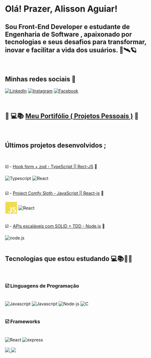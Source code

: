 # Olá! Prazer, Alisson Aguiar! 

## Sou Front-End Developer e estudante de Engenharia de Software , apaixonado por tecnologias e seus desafios para transformar, inovar e facilitar a vida dos usuários. 🚀🛰️🪐
<br>


## Minhas redes sociais 🔗


[![LinkedIn](https://img.shields.io/badge/LinkedIn-0077B5?style=for-the-badge&logo=linkedin&logoColor=white)](https://www.linkedin.com/in/alisson-aguiars2k/)
[![Instagram](https://img.shields.io/badge/Instagram-E4405F?style=for-the-badge&logo=instagram&logoColor=white)](https://www.instagram.com/alisson_aguiars2k/)
[![Facebook](https://img.shields.io/badge/Facebook-1877F2?style=for-the-badge&logo=facebook&logoColor=white)](https://www.facebook.com/alisson.rocha.7127)

<br>

## 🧑‍ 💻📚  [Meu Portifólio ( Projetos Pessoais )](https://portifolio-alisson-aguiar.netlify.app/)  🔗

<br>

## Últimos projetos desenvolvidos ;

<br>

☑️ - [Hook form + zod - TypeScript || Rect-JS](https://github.com/alisson-aguiars2k/hook-form-zod) 🔗

<div>
<img  align="center" src="https://cdn.jsdelivr.net/gh/devicons/devicon/icons/typescript/typescript-plain.svg" heigth="30" width="40"alt="Typescript">
<img  align="center" src="https://cdn.jsdelivr.net/gh/devicons/devicon/icons/react/react-original-wordmark.svg" heigth="30" width="40"alt="React">
</div>

<br>

☑️ - [Project Comfy Sloth - JavaScript || React-js](https://react-js-comfy-sloth.netlify.app/) 🔗

<div><img  align="center" src="https://raw.githubusercontent.com/devicons/devicon/master/icons/javascript/javascript-plain.svg" heigth="30" width="40"alt="Javascript">
<img  align="center" src="https://cdn.jsdelivr.net/gh/devicons/devicon/icons/react/react-original-wordmark.svg" heigth="30" width="40"alt="React">
</div>

<br>

☑️ - [APIs escaláveis com SOLID + TDD - Node.js](https://github.com/alisson-aguiars2k/node-apis-escalaveis-solid-tdd) 🔗
 
 <div>
<img  align="center" src="https://cdn.jsdelivr.net/gh/devicons/devicon/icons/nodejs/nodejs-original.svg" heigth="30" width="40"alt="node.js">
</div>
 

<br>

## Tecnologias que estou estudando 💻📚💙🧡

<div style="display: inline_block, padding: 10px " ><br>

### ☑️ Linguagens de Programação

<br>
    <img  align="center" src="https://cdn.jsdelivr.net/gh/devicons/devicon/icons/javascript/javascript-original.svg" heigth="30" width="40"alt="Javascript">
    <img  align="center" src="https://cdn.jsdelivr.net/gh/devicons/devicon/icons/typescript/typescript-original.svg" heigth="30" width="40"alt="Javascript">
    <img  align="center" src="https://cdn.jsdelivr.net/gh/devicons/devicon/icons/nodejs/nodejs-plain.svg" heigth="30" width="40"alt="Node-js">
 <img  align="center" src="https://cdn.jsdelivr.net/gh/devicons/devicon/icons/c/c-original.svg" heigth="30" width="40"alt="C">
    
</div>
<div style="display: inline_block"><br>

### ☑️ Frameworks

<br>
    <img  align="center" src="https://cdn.jsdelivr.net/gh/devicons/devicon/icons/react/react-original-wordmark.svg" heigth="30" width="40"alt="React">
    <img  align="center" src="https://cdn.jsdelivr.net/gh/devicons/devicon/icons/express/express-original.svg" heigth="30" width="40"alt="express">
</div>

<br>

<div>
    <a href="https://github.com/alisson-aguiars2k">
    <img height="180em" src="https://github-readme-stats.vercel.app/api?username=alisson-aguiars2k&show_icons==true&theme=dracula&inclue_all_commits=true&count_private=true">
    <img height="180em" src="https://github-readme-stats.vercel.app/api/top-langs/?username=alisson-aguiars2k&layout=compact&langs_count=16&theme=dracula">
    </a>
</div>


